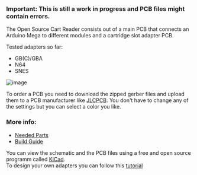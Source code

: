 ### Important: This is still a work in progress and PCB files might contain errors.    

The Open Source Cart Reader consists out of a main PCB that connects an Arduino Mega to different modules and a cartridge slot adapter PCB.     

Tested adapters so far:    
- GB(C)/GBA    
- N64   
- SNES   

![image](https://dl.dropboxusercontent.com/s/eks6s6zzfo6ahqr/hw42.jpg?dl=1)   

To order a PCB you need to download the zipped gerber files and upload them to a PCB manufacturer like [JLCPCB](https://cart.jlcpcb.com/quote). You don't have to change any of the settings but you can select a color you like.    

### More info:    
- [Needed Parts](https://github.com/sanni/cartreader/wiki/Parts-needed)   
- [Build Guide](https://github.com/sanni/cartreader/wiki/Build-Guide)    

You can view the schematic and the PCB files using a free and open source programm called [KiCad](https://downloads.kicad.org/kicad/windows/explore/nightlies).   
To design your own adapters you can follow this [tutorial](https://github.com/sanni/cartreader/wiki/Designing-your-own-Adapters)   



